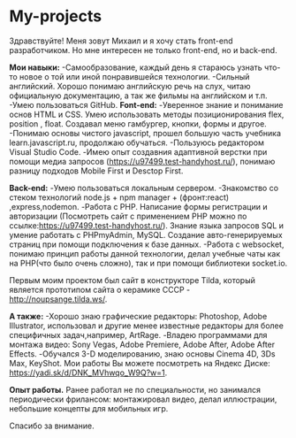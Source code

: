 # My-projects

Здравствуйте!
Меня зовут Михаил и я хочу стать front-end разработчиком. Но мне интересен не только  front-end, но и back-end. 

**Мои навыки:**
  -Самообразование, каждый день я стараюсь узнать что-то новое о той или иной понравившейся технологии.
  -Сильный английский. Хорошо понимаю английскую речь на слух, читаю официальную документацию, а так же фильмы на английском и т.п.
  -Умею пользоваться GitHub.
**Font-end:**
  -Уверенное знание и понимание основ HTML и CSS. Умею использовать методы позиционирования flex, position , float. Создавал меню гамбургер, кнопки, формы и другое.
  -Понимаю основы чистого javascript, прошел большую часть учебника learn.javascript.ru, продолжаю обучаться.
  -Пользуюсь редактором Visual Studio Code.
  -Имею опыт создавния адаптивной верстки при помощи медиа запросов (https://u97499.test-handyhost.ru/), понимаю разницу подходов Mobile First и Desctop First.
  
**Back-end:**
  -Умею пользоваться локальным сервером.
  -Знакомство со стеком технологий node.js + npm manager + (фронт:react) ,express,nodemon.
  -Работа с PHP. Написание формы регистрации и авторизации (Посмотреть сайт с применением PHP можно по ссылке:https://u97499.test-handyhost.ru/). Знание языка запросов SQL и умение работать с PHPmyAdmin, MySQL. Создание авто-генерируемых страниц при помощи подключения к базе данных.
  -Работа с websocket, понимаю принцип работы данной технологии, делал учебные чаты как на PHP(что было очень сложно), так и при помощи библиотеки socket.io.

Первым моим проектом был сайт в конструкторе Tilda, который является прототипом сайта о керамике СССР - http://noupsange.tilda.ws/.

**А также:**
-Хорошо знаю графические редакторы: Photoshop, Adobe Illustrator, использовал и другие менее известные редакторы для более специфичных задач,например, ArtRage.
-Владею программами для монтажа видео: Sony Vegas, Adobe Premiere, Adobe After, Adobe After Effects.
-Обучался 3-D моделированию, знаю основы Cinema 4D, 3Ds Max, KeyShot.
Мои работы Вы можете посмотреть на Яндекс Диске: https://yadi.sk/d/DNK_MVhwqo_W9Q?w=1.

**Опыт работы.**
Ранее работал не по специальности, но занимался периодически фрилансом: монтажировал видео, делал иллюстрации, небольшие концепты для мобильных игр.

Спасибо за внимание.
